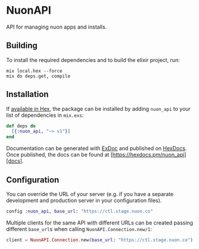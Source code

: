 # NuonAPI

API for managing nuon apps and installs.

## Building

To install the required dependencies and to build the elixir project, run:

```console
mix local.hex --force
mix do deps.get, compile
```

## Installation

If [available in Hex][], the package can be installed by adding `nuon_api` to
your list of dependencies in `mix.exs`:

```elixir
def deps do
  [{:nuon_api, "~> v1"}]
end
```

Documentation can be generated with [ExDoc][] and published on [HexDocs][]. Once published, the docs can be found at
[https://hexdocs.pm/nuon_api][docs].

## Configuration

You can override the URL of your server (e.g. if you have a separate development and production server in your
configuration files).

```elixir
config :nuon_api, base_url: "https://ctl.stage.nuon.co"
```

Multiple clients for the same API with different URLs can be created passing different `base_url`s when calling
`NuonAPI.Connection.new/1`:

```elixir
client = NuonAPI.Connection.new(base_url: "https://ctl.stage.nuon.co")
```

[exdoc]: https://github.com/elixir-lang/ex_doc
[hexdocs]: https://hexdocs.pm
[available in hex]: https://hex.pm/docs/publish
[docs]: https://hexdocs.pm/nuon_api

